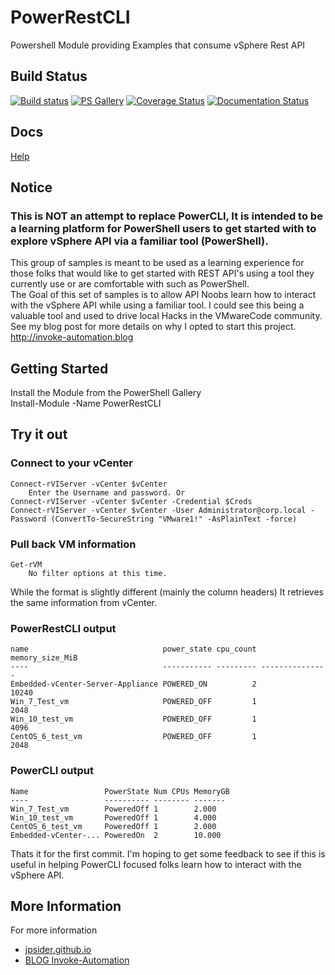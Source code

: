 # PowerRestCLI  

Powershell Module providing Examples that consume vSphere Rest API  

## Build Status  

[![Build status](https://ci.appveyor.com/api/projects/status/github/jpsider/PowerRestCLI?branch=master&svg=true)](https://ci.appveyor.com/project/JustinSider/powerrestcli)
[![PS Gallery](https://img.shields.io/badge/install-PS%20Gallery-blue.svg)](https://www.powershellgallery.com/packages/PowerRestCLI/)
[![Coverage Status](https://coveralls.io/repos/github/jpsider/PowerRestCLI/badge.svg?branch=master)](https://coveralls.io/github/jpsider/PowerRestCLI?branch=master)
[![Documentation Status](https://img.shields.io/badge/docs-latest-brightgreen.svg?style=flat)](http://powerrestcli.readthedocs.io/en/latest/?badge=latest)

## Docs  

[Help](http://powerrestcli.readthedocs.io/en/latest/?badge=latest)

## Notice  

### This is NOT an attempt to replace PowerCLI, It is intended to be a learning platform for PowerShell users to get started with to explore vSphere API via a familiar tool (PowerShell).  
This group of samples is meant to be used as a learning experience for those folks
  that would like to get started with REST API's using a tool they currently use or
  are comfortable with such as PowerShell.  
The Goal of this set of samples is to allow API Noobs learn how to interact with the
  vSphere API while using a familiar tool. I could see this being a valuable tool and
  used to drive local Hacks in the VMwareCode community.  
See my blog post for more details on why I opted to start this project.   
  http://invoke-automation.blog

## Getting Started  

Install the Module from the PowerShell Gallery  
    Install-Module -Name PowerRestCLI  

## Try it out

### Connect to your vCenter  
    Connect-rVIServer -vCenter $vCenter  
        Enter the Username and password. Or  
    Connect-rVIServer -vCenter $vCenter -Credential $Creds  
    Connect-rVIServer -vCenter $vCenter -User Administrator@corp.local -Password (ConvertTo-SecureString "VMware1!" -AsPlainText -force)  

### Pull back VM information  
    Get-rVM  
        No filter options at this time.  

While the format is slightly different (mainly the column headers) It retrieves the same
    information from vCenter.  

### PowerRestCLI output
    name                              power_state cpu_count memory_size_MiB  
    ----                              ----------- --------- ---------------  
    Embedded-vCenter-Server-Appliance POWERED_ON          2           10240  
    Win_7_Test_vm                     POWERED_OFF         1            2048  
    Win_10_test_vm                    POWERED_OFF         1            4096  
    CentOS_6_test_vm                  POWERED_OFF         1            2048  

### PowerCLI output
    Name                 PowerState Num CPUs MemoryGB  
    ----                 ---------- -------- -------  
    Win_7_Test_vm        PoweredOff 1        2.000  
    Win_10_test_vm       PoweredOff 1        4.000  
    CentOS_6_test_vm     PoweredOff 1        2.000  
    Embedded-vCenter-... PoweredOn  2        10.000  

Thats it for the first commit. I'm hoping to get some feedback to see if this is useful in
    helping PowerCLI focused folks learn how to interact with the vSphere API.  

## More Information

For more information  

* [jpsider.github.io](https://jpsider.github.io)  
* [BLOG Invoke-Automation](http://invoke-automation.blog)  

